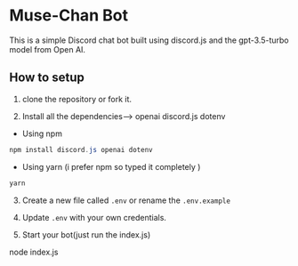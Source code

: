 # Muse-Chan Bot

This is a simple Discord chat bot built using discord.js and the gpt-3.5-turbo model from Open AI. 


## How to setup

1. clone the repository or fork it.

2. Install all the dependencies--> openai discord.js dotenv 

- Using npm
```powershell
npm install discord.js openai dotenv
```

- Using yarn (i prefer npm so typed it completely )
```powershell
yarn
```

3. Create a new file called `.env` or rename the `.env.example`
4. Update `.env` with your own credentials.

5. Start your bot(just run the index.js)  

node index.js
